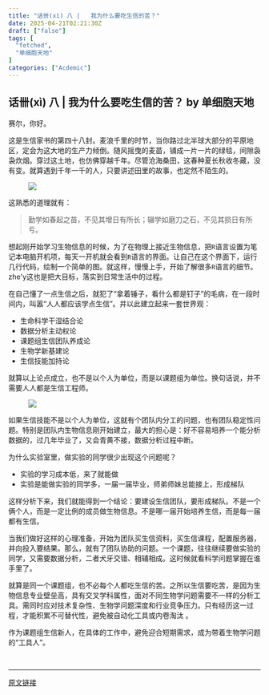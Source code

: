 ```yaml
---
title: "话卌(xì) 八 |   我为什么要吃生信的苦？"
date: 2025-04-21T02:21:30Z
draft: ["false"]
tags: [
  "fetched",
  "单细胞天地"
]
categories: ["Acdemic"]
---
```

话卌(xì) 八 |   我为什么要吃生信的苦？ by 单细胞天地
------
<div><section data-tool="mdnice编辑器" data-website="https://www.mdnice.com" data-pm-slice="0 0 []"><p data-tool="mdnice编辑器"><span leaf="">赛尔，你好。</span></p><p data-tool="mdnice编辑器"><span leaf="">这是生信家书的第四十八封。麦浪千里的时节，当你路过北半球大部分的平原地区，定会为这大地的生产力倾倒。随风摇曳的麦苗，铺成一片一片的绿毯，间隙袅袅炊烟。穿过这土地，也仿佛穿越千年。尽管沧海桑田，这春种夏长秋收冬藏，没有变。就算遇到千年一千的人，只要讲述田里的故事，也定然不陌生的。</span></p><figure data-tool="mdnice编辑器"><span leaf=""><img data-src="https://mmbiz.qpic.cn/mmbiz_jpg/siaia0BDGJdjTBMmhPYHFoDMiclI2TWdszGWfBLjNT7jQvvcz3BGEvpbP9LLa3wFficGCZ44yfEKekj1Ow1iamN7ePA/640?wx_fmt=jpeg&amp;from=appmsg" data-ratio="0.75" data-type="jpeg" data-w="1080" data-imgfileid="100046001" src="https://mmbiz.qpic.cn/mmbiz_jpg/siaia0BDGJdjTBMmhPYHFoDMiclI2TWdszGWfBLjNT7jQvvcz3BGEvpbP9LLa3wFficGCZ44yfEKekj1Ow1iamN7ePA/640?wx_fmt=jpeg&amp;from=appmsg"></span></figure><p data-tool="mdnice编辑器"><span leaf="">这熟悉的道理就有：</span></p><blockquote><p><span leaf="">勤学如春起之苗，不见其增日有所长；辍学如磨刀之石，不见其损日有所亏。</span></p></blockquote><p data-tool="mdnice编辑器"><span leaf="">想起刚开始学习生物信息的时候，为了在物理上接近生物信息，把</span><code><span leaf="">R</span></code><span leaf="">语言设置为笔记本电脑开机项，每天一开机就会看到</span><code><span leaf="">R</span></code><span leaf="">语言的界面。让自己在这个界面下，运行几行代码，绘制一个简单的图。就这样，慢慢上手，开始了解很多</span><code><span leaf="">R</span></code><span leaf="">语言的细节。zhe'y这也是把大目标，落实到日常生活中的过程。</span></p><p data-tool="mdnice编辑器"><span leaf="">在自己懂了一点生信之后，就犯了“拿着锤子，看什么都是钉子”的毛病，在一段时间内，叫嚣“人人都应该学点生信”。并以此建立起来一套世界观：</span></p><ul><li><section><span leaf="">生命科学干湿结合论</span></section></li><li><section><span leaf="">数据分析主动权论</span></section></li><li><section><span leaf="">课题组生信团队养成论</span></section></li><li><section><span leaf="">生物学新基建论</span></section></li><li><section><span leaf="">生信技能加持论</span></section></li></ul><p data-tool="mdnice编辑器"><span leaf="">就算以上论点成立，也不是以个人为单位，而是以课题组为单位。换句话说，并不需要人人都是生信工程师。</span></p><figure data-tool="mdnice编辑器"><span leaf=""><img data-src="https://mmbiz.qpic.cn/mmbiz_png/siaia0BDGJdjTBMmhPYHFoDMiclI2TWdszGhmIViacK1uE3KKba3gib6H4DKm93nevb3iaRXdiaicmn4zlvYqKDJAYUh3w/640?wx_fmt=png&amp;from=appmsg" data-ratio="0.7692307692307693" data-type="png" data-w="650" data-imgfileid="100046000" src="https://mmbiz.qpic.cn/mmbiz_png/siaia0BDGJdjTBMmhPYHFoDMiclI2TWdszGhmIViacK1uE3KKba3gib6H4DKm93nevb3iaRXdiaicmn4zlvYqKDJAYUh3w/640?wx_fmt=png&amp;from=appmsg"></span></figure><p data-tool="mdnice编辑器"><span leaf="">如果生信技能不是以个人为单位，这就有个团队内分工的问题，也有团队稳定性问题。特别是团队内生物信息刚开始建立，最大的担心是：好不容易培养一个能分析数据的，过几年毕业了，又会青黄不接，数据分析过程中断。</span></p><p data-tool="mdnice编辑器"><span leaf="">为什么实验室里，做实验的同学很少出现这个问题呢？</span></p><ul><li><section><span leaf="">实验的学习成本低，来了就能做</span></section></li><li><section><span leaf="">实验是能做实验的同学多，一届一届毕业，师弟师妹总能接上，形成梯队</span></section></li></ul><p data-tool="mdnice编辑器"><span leaf="">这样分析下来，我们就能得到一个结论：要建设生信团队，要形成梯队。不是一个俩个人，而是一定比例的成员做生物信息。不是哪一届开始培养生信，而是每一届都有生信。</span></p><p data-tool="mdnice编辑器"><span leaf="">当我们做好这样的心理准备，开始为团队买生信资料，买生信课程，配置服务器，并向投入要结果。那么，就有了团队协助的问题。一个课题，往往继续要做实验的同学，又需要数据分析，二者犬牙交错、相辅相成。这时候就看科学问题掌握在谁手里了。</span></p><p data-tool="mdnice编辑器"><span leaf="">就算是同一个课题组，也不必每个人都吃生信的苦。之所以生信要吃苦，是因为生物信息专业壁垒高，具有交叉学科属性，面对不同生物学问题需要不一样的分析工具。需同时应对技术复杂性、生物学问题深度和行业竞争压力。只有经历这一过程，才能积累不可替代性，避免被自动化工具或内卷淘汰 。</span></p><p data-tool="mdnice编辑器"><span leaf="">作为课题组生信新人，在具体的工作中，避免迎合短期需求，成为带着生物学问题的“工具人”。</span></p></section><section><span leaf=""><br></span></section><p><mp-style-type data-value="3"></mp-style-type></p></div>  
<hr>
<a href="https://mp.weixin.qq.com/s/bBFpC_QIB9US_TAvPWM73w",target="_blank" rel="noopener noreferrer">原文链接</a>

